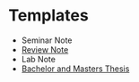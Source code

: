 # Templates

- Seminar Note
- [Review Note](review-note.md)
- Lab Note
- [Bachelor and Masters Thesis](asciidoctor-thesis/README.md)
